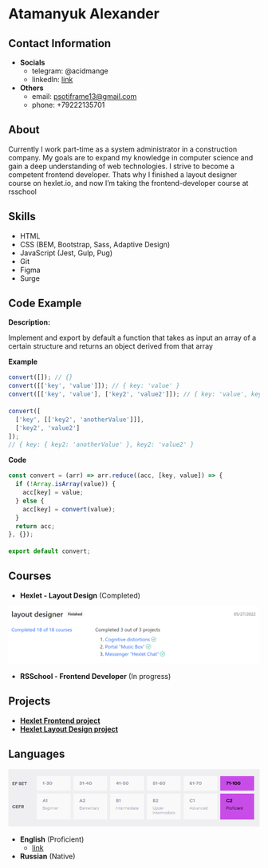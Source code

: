 # Atamanyuk Alexander

## Contact Information

* **Socials**
    + telegram: @acidmange
    + linkedln: [link](https://www.linkedin.com/in/alexander-atamanyuk-b7676b29a)  
* **Others**
    + email: psotiframe13@gmail.com
    + phone: +79222135701

## About

Currently I work part-time as a system administrator in a construction company. My goals are to expand my knowledge in computer science and gain a deep understanding of web technologies. I strive to become a competent frontend developer. Thats why I finished a layout designer course on hexlet.io, and now I’m taking the frontend-developer course at rsschool

## Skills

* HTML
* CSS (BEM, Bootstrap, Sass, Adaptive Design)
* JavaScript (Jest, Gulp, Pug)
* Git
* Figma
* Surge

## Code Example 

**Description:**

Implement and export by default a function that takes as input an array of a certain structure and returns an object derived from that array

**Example**

```javascript
convert([]); // {}
convert([['key', 'value']]); // { key: 'value' }
convert([['key', 'value'], ['key2', 'value2']]); // { key: 'value', key2: 'value2' }

convert([
  ['key', [['key2', 'anotherValue']]],
  ['key2', 'value2']
]);
// { key: { key2: 'anotherValue' }, key2: 'value2' }
```

**Code**

```javascript
const convert = (arr) => arr.reduce((acc, [key, value]) => {
  if (!Array.isArray(value)) {
    acc[key] = value;
  } else {
    acc[key] = convert(value);
  }
  return acc;
}, {});

export default convert;
```

## Courses

* **Hexlet - Layout Design** (Completed)

![Hexlet Layout Design course](/assets/images/hexlet.png)

* **RSSchool - Frontend Developer** (In progress)

## Projects

* [**Hexlet Frontend project**](https://github.com/acidmange/frontend-project-lvl1)
* [**Hexlet Layout Design project**](https://github.com/acidmange/layout-designer-project-56)

## Languages

![Efset Certificate](/assets/images/efset.png)

* **English** (Proficient)
    + [link](https://www.efset.org/cert/nXSVsY)
* **Russian** (Native)